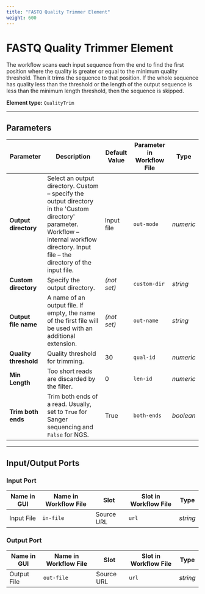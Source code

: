 ```yaml
---
title: "FASTQ Quality Trimmer Element"
weight: 600
---
```


# FASTQ Quality Trimmer Element

The workflow scans each input sequence from the end to find the first position where the quality is greater or equal to
the minimum quality threshold. Then it trims the sequence to that position. If the whole sequence has quality less than
the threshold or the length of the output sequence is less than the minimum length threshold, then the sequence is
skipped.

**Element type:** `QualityTrim`

---

## Parameters

| **Parameter**         | **Description**                                                                                                                                                                              | **Default Value** | **Parameter in Workflow File** | **Type**  |
|-----------------------|----------------------------------------------------------------------------------------------------------------------------------------------------------------------------------------------|-------------------|--------------------------------|-----------|
| **Output directory**  | Select an output directory. Custom – specify the output directory in the 'Custom directory' parameter. Workflow – internal workflow directory. Input file – the directory of the input file. | Input file        | `out-mode`                     | _numeric_ |
| **Custom directory**  | Specify the output directory.                                                                                                                                                                | *(not set)*       | `custom-dir`                   | _string_  |
| **Output file name**  | A name of an output file. If empty, the name of the first file will be used with an additional extension.                                                                                    | *(not set)*       | `out-name`                     | _string_  |
| **Quality threshold** | Quality threshold for trimming.                                                                                                                                                              | 30                | `qual-id`                      | _numeric_ |
| **Min Length**        | Too short reads are discarded by the filter.                                                                                                                                                 | 0                 | `len-id`                       | _numeric_ |
| **Trim both ends**    | Trim both ends of a read. Usually, set to `True` for Sanger sequencing and `False` for NGS.                                                                                                  | True              | `both-ends`                    | _boolean_ |

---

## Input/Output Ports

### Input Port

| **Name in GUI** | **Name in Workflow File** | **Slot**   | **Slot in Workflow File** | **Type** |
|-----------------|---------------------------|------------|---------------------------|----------|
| Input File      | `in-file`                 | Source URL | `url`                     | _string_ |

### Output Port

| **Name in GUI** | **Name in Workflow File** | **Slot**   | **Slot in Workflow File** | **Type** |
|-----------------|---------------------------|------------|---------------------------|----------|
| Output File     | `out-file`                | Source URL | `url`                     | _string_ |
